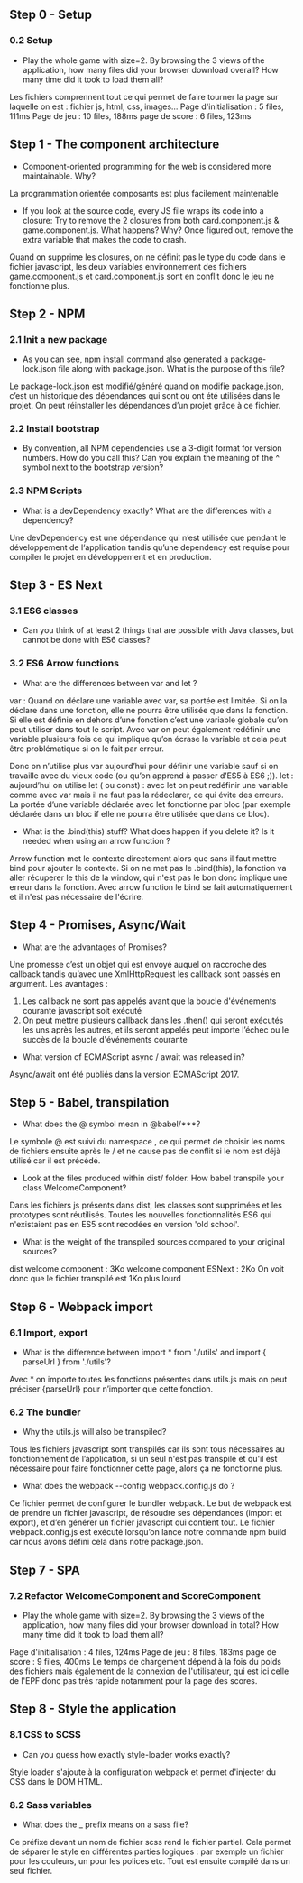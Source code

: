 ## Step 0 - Setup 

### 0.2 Setup

- Play the whole game with size=2. By browsing the 3 views of the application, how many files did your browser download overall? How many time did it took to load them all?

Les fichiers comprennent tout ce qui permet de faire tourner la page sur laquelle on est : fichier js, html, css, images...
Page d'initialisation : 5 files, 111ms
Page de jeu : 10 files, 188ms
page de score : 6 files, 123ms

## Step 1 - The component architecture

- Component-oriented programming for the web is considered more maintainable. Why?

La programmation orientée composants est plus facilement maintenable 
- If you look at the source code, every JS file wraps its code into a closure:
Try to remove the 2 closures from both card.component.js & game.component.js. What happens? Why?
Once figured out, remove the extra variable that makes the code to crash.

Quand on supprime les closures, on ne définit pas le type du code dans le fichier javascript, les deux variables environnement des fichiers game.component.js et card.component.js sont en conflit donc le jeu ne fonctionne plus.


## Step 2 - NPM

### 2.1 Init a new package

- As you can see, npm install command also generated a package-lock.json file along with package.json. What is the purpose of this file?

Le package-lock.json est modifié/généré quand on modifie package.json, c’est un historique des dépendances qui sont ou ont été utilisées dans le projet. On peut réinstaller les dépendances d’un projet grâce à ce fichier.

### 2.2 Install bootstrap

- By convention, all NPM dependencies use a 3-digit format for version numbers. How do you call this? Can you explain the meaning of the ^ symbol next to the bootstrap version?

### 2.3 NPM Scripts

- What is a devDependency exactly? What are the differences with a dependency?

Une devDependency est une dépendance qui n’est utilisée que pendant le développement de l‘application tandis qu’une dependency est requise pour compiler le projet en développement et en production. 

## Step 3 - ES Next

### 3.1 ES6 classes

- Can you think of at least 2 things that are possible with Java classes, but cannot be done with ES6 classes?

### 3.2 ES6 Arrow functions

- What are the differences between var and let ?

var : Quand on déclare une variable avec var, sa portée est limitée. Si on la déclare dans une fonction, elle ne pourra être utilisée que dans la fonction. Si elle est définie en dehors d’une fonction c’est une variable globale qu’on peut utiliser dans tout le script. Avec var on peut également redéfinir une variable plusieurs fois ce qui implique qu’on écrase la variable et cela peut être problématique si on le fait par erreur. 

Donc on n’utilise plus var aujourd’hui pour définir une variable sauf si on travaille avec du vieux code (ou qu’on apprend à passer d’ES5 à ES6 ;)). 
let : aujourd’hui on utilise let ( ou const) : avec let on peut redéfinir une variable comme avec var mais il ne faut pas la rédeclarer, ce qui évite des erreurs. La portée d’une variable déclarée avec let fonctionne par bloc (par exemple déclarée dans un bloc if elle ne pourra être utilisée que dans ce bloc). 

- What is the .bind(this) stuff? What does happen if you delete it? Is it needed when using an arrow function ?

Arrow function met le contexte directement alors que sans il faut mettre bind pour ajouter le contexte. Si on ne met pas le .bind(this), la fonction va aller récuperer le this de la window, qui n'est pas le bon donc implique une erreur dans la fonction. Avec arrow function le bind se fait automatiquement et il n'est pas nécessaire de l'écrire. 


## Step 4 - Promises, Async/Wait

- What are the advantages of Promises?

Une promesse c’est un objet qui est envoyé auquel on raccroche des callback tandis qu’avec une XmlHttpRequest les callback sont passés en argument. Les avantages : 
1. Les callback ne sont pas appelés avant que la boucle d'événements courante javascript soit exécuté 
2. On peut mettre plusieurs callback dans les .then() qui seront exécutés les uns après les autres, et ils seront appelés peut importe l’échec ou le succès de la boucle d'événements courante

- What version of ECMAScript async / await was released in?

Async/await ont été publiés dans la version ECMAScript 2017.

## Step 5 - Babel, transpilation 

- What does the @ symbol mean in @babel/***?

Le symbole @ est suivi du namespace , ce qui permet de choisir les noms de fichiers ensuite après le / et ne cause pas de conflit si le nom est déjà utilisé car il est précédé. 

- Look at the files produced within dist/ folder. How babel transpile your class WelcomeComponent?

Dans les fichiers js présents dans dist, les classes sont supprimées et les prototypes sont réutilisés. Toutes les nouvelles fonctionnalités ES6 qui n'existaient pas en ES5 sont recodées en version 'old school'. 

- What is the weight of the transpiled sources compared to your original sources?

dist welcome component : 3Ko 
welcome component ESNext : 2Ko 
On voit donc que le fichier transpilé est 1Ko plus lourd 


## Step 6 - Webpack import

### 6.1 Import, export

- What is the difference between import * from './utils' and import { parseUrl } from './utils'?

Avec * on importe toutes les fonctions présentes dans utils.js mais on peut préciser {parseUrl} pour n’importer que cette fonction.

### 6.2 The bundler

- Why the utils.js will also be transpiled?

Tous les fichiers javascript sont transpilés car ils sont tous nécessaires au fonctionnement de l’application, si un seul n'est pas transpilé et qu'il est nécessaire pour faire fonctionner cette page, alors ça ne fonctionne plus. 

- What does the webpack --config webpack.config.js do ?

Ce fichier permet de configurer le bundler webpack. Le but de webpack est de prendre un fichier javascript, de résoudre ses dépendances (import et export), et d’en générer un  fichier javascript qui contient tout. Le fichier webpack.config.js est exécuté lorsqu’on lance notre commande npm build car nous avons défini cela dans notre package.json. 

## Step 7 - SPA

### 7.2 Refactor WelcomeComponent and ScoreComponent

- Play the whole game with size=2. By browsing the 3 views of the application, how many files did your browser download in total? How many time did it took to load them all?

Page d'initialisation : 4 files, 124ms
Page de jeu : 8 files, 183ms
page de score : 9 files, 400ms
Le temps de chargement dépend à la fois du poids des fichiers mais également de la connexion de l'utilisateur, qui est ici celle de l'EPF donc pas très rapide notamment pour la page des scores. 

## Step 8 - Style the application

### 8.1 CSS to SCSS

- Can you guess how exactly style-loader works exactly?

Style loader s'ajoute à la configuration webpack et permet d'injecter du CSS dans le DOM HTML. 

### 8.2 Sass variables

- What does the _ prefix means on a sass file?

Ce préfixe devant un nom de fichier scss rend le fichier partiel. Cela permet de séparer le style en différentes parties logiques : par exemple un fichier pour les couleurs, un pour les polices etc. Tout est ensuite compilé dans un seul fichier. 





